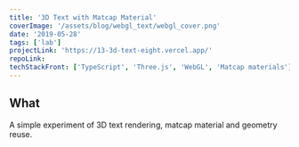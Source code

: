 ```yaml
---
title: '3D Text with Matcap Material'
coverImage: '/assets/blog/webgl_text/webgl_cover.png'
date: '2019-05-28'
tags: ['lab']
projectLink: 'https://13-3d-text-eight.vercel.app/'
repoLink:
techStackFront: ['TypeScript', 'Three.js', 'WebGL', 'Matcap materials']
---
```


## What

A simple experiment of 3D text rendering, matcap material and geometry reuse.
